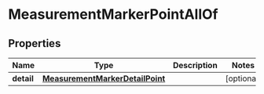 

# MeasurementMarkerPointAllOf


## Properties

| Name | Type | Description | Notes |
|------------ | ------------- | ------------- | -------------|
|**detail** | [**MeasurementMarkerDetailPoint**](MeasurementMarkerDetailPoint.md) |  |  [optional] |



